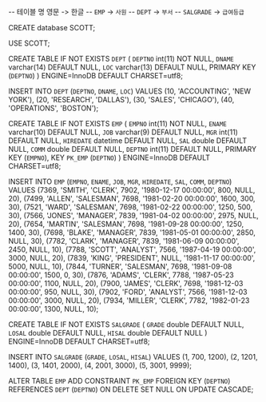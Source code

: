 
-- 테이블 명 영문 -> 한글
-- `EMP` -> `사원` 
-- `DEPT` -> `부서`
-- `SALGRADE` -> `급여등급`

CREATE database SCOTT;

USE SCOTT;

CREATE TABLE IF NOT EXISTS `DEPT` (
`DEPTNO` int(11) NOT NULL,
`DNAME` varchar(14) DEFAULT NULL,
`LOC` varchar(13) DEFAULT NULL,
PRIMARY KEY (`DEPTNO`)
) ENGINE=InnoDB DEFAULT CHARSET=utf8;



INSERT INTO `DEPT` (`DEPTNO`, `DNAME`, `LOC`) VALUES
(10, 'ACCOUNTING', 'NEW YORK'),
(20, 'RESEARCH', 'DALLAS'),
(30, 'SALES', 'CHICAGO'),
(40, 'OPERATIONS', 'BOSTON');


CREATE TABLE IF NOT EXISTS `EMP` (
`EMPNO` int(11) NOT NULL,
`ENAME` varchar(10) DEFAULT NULL,
`JOB` varchar(9) DEFAULT NULL,
`MGR` int(11) DEFAULT NULL,
`HIREDATE` datetime DEFAULT NULL,
`SAL` double DEFAULT NULL,
`COMM` double DEFAULT NULL,
`DEPTNO` int(11) DEFAULT NULL,
PRIMARY KEY (`EMPNO`),
KEY `PK_EMP` (`DEPTNO`)
) ENGINE=InnoDB DEFAULT CHARSET=utf8;


INSERT INTO `EMP` (`EMPNO`, `ENAME`, `JOB`, `MGR`, `HIREDATE`, `SAL`, `COMM`, `DEPTNO`) VALUES
(7369, 'SMITH', 'CLERK', 7902, '1980-12-17 00:00:00', 800, NULL, 20),
(7499, 'ALLEN', 'SALESMAN', 7698, '1981-02-20 00:00:00', 1600, 300, 30),
(7521, 'WARD', 'SALESMAN', 7698, '1981-02-22 00:00:00', 1250, 500, 30),
(7566, 'JONES', 'MANAGER', 7839, '1981-04-02 00:00:00', 2975, NULL, 20),
(7654, 'MARTIN', 'SALESMAN', 7698, '1981-09-28 00:00:00', 1250, 1400, 30),
(7698, 'BLAKE', 'MANAGER', 7839, '1981-05-01 00:00:00', 2850, NULL, 30),
(7782, 'CLARK', 'MANAGER', 7839, '1981-06-09 00:00:00', 2450, NULL, 10),
(7788, 'SCOTT', 'ANALYST', 7566, '1987-04-19 00:00:00', 3000, NULL, 20),
(7839, 'KING', 'PRESIDENT', NULL, '1981-11-17 00:00:00', 5000, NULL, 10),
(7844, 'TURNER', 'SALESMAN', 7698, '1981-09-08 00:00:00', 1500, 0, 30),
(7876, 'ADAMS', 'CLERK', 7788, '1987-05-23 00:00:00', 1100, NULL, 20),
(7900, 'JAMES', 'CLERK', 7698, '1981-12-03 00:00:00', 950, NULL, 30),
(7902, 'FORD', 'ANALYST', 7566, '1981-12-03 00:00:00', 3000, NULL, 20),
(7934, 'MILLER', 'CLERK', 7782, '1982-01-23 00:00:00', 1300, NULL, 10);

CREATE TABLE IF NOT EXISTS `SALGRADE` (
`GRADE` double DEFAULT NULL,
`LOSAL` double DEFAULT NULL,
`HISAL` double DEFAULT NULL
) ENGINE=InnoDB DEFAULT CHARSET=utf8;


INSERT INTO `SALGRADE` (`GRADE`, `LOSAL`, `HISAL`) VALUES
(1, 700, 1200),
(2, 1201, 1400),
(3, 1401, 2000),
(4, 2001, 3000),
(5, 3001, 9999);


ALTER TABLE `EMP`
ADD CONSTRAINT `PK_EMP` FOREIGN KEY (`DEPTNO`) REFERENCES `DEPT` (`DEPTNO`) ON DELETE SET NULL ON UPDATE CASCADE;